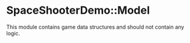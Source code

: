 # SpaceShooterDemo::Model

This module contains game data structures and should not contain any logic.
